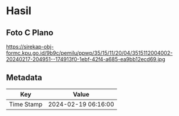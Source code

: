 # Hasil

## Foto C Plano

https://sirekap-obj-formc.kpu.go.id/9b9c/pemilu/ppwp/35/15/11/20/04/3515112004002-20240217-204951--174913f0-1ebf-42f4-a685-ea9bb12ecd69.jpg


## Metadata

| Key        | Value               |
| ---------- | ------------------- |
| Time Stamp | 2024-02-19 06:16:00 |



